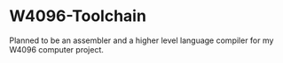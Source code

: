 # W4096-Toolchain

Planned to be an assembler and a higher level language compiler for my W4096 computer project.

